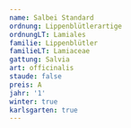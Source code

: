 ```yaml
---
name: Salbei Standard
ordnung: Lippenblütlerartige
ordnungLT: Lamiales
familie: Lippenblütler
familieLT: Lamiaceae
gattung: Salvia
art: officinalis
staude: false
preis: A
jahr: '1'
winter: true
karlsgarten: true
---
```

